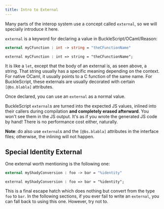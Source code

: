 ```yaml
---
title: Intro to External
---
```


Many parts of the interop system use a concept called `external`, so we will specially introduce it here.

`external` is a keyword for declaring a value in BuckleScript/OCaml/Reason:

```ocaml
external myCFunction : int -> string = "theCFunctionName"
```

```reason
external myCFunction : int => string = "theCFunctionName";
```

It is like a `let`, except that the body of an external is, as seen above, a string. That string usually has a specific meaning depending on the context. For native OCaml, it usually points to a C function of the same name. For BuckleScript, these externals are usually decorated with certain `[@bs.blabla]` attributes.

Once declared, you can use an `external` as a normal value.

BuckleScript `external`s are turned into the expected JS values, inlined into their callers during compilation **and completely erased afterward**. You won't see them in the JS output. It's as if you wrote the generated JS code by hand! There is no performance cost either, naturally.

**Note**: do also use `external`s and the `[@bs.blabla]` attributes in the interface files; otherwise, the inlining will not happen.

## Special Identity External

One external worth mentioning is the following one:

```ocaml
external myShadyConversion : foo -> bar = "%identity"
```

```reason
external myShadyConversion : foo => bar = "%identity";
```

This is a final escape hatch which does nothing but convert from the type `foo` to `bar`. In the following sections, if you ever fail to write an `external`, you can fall back to using this one. However, try not to.
